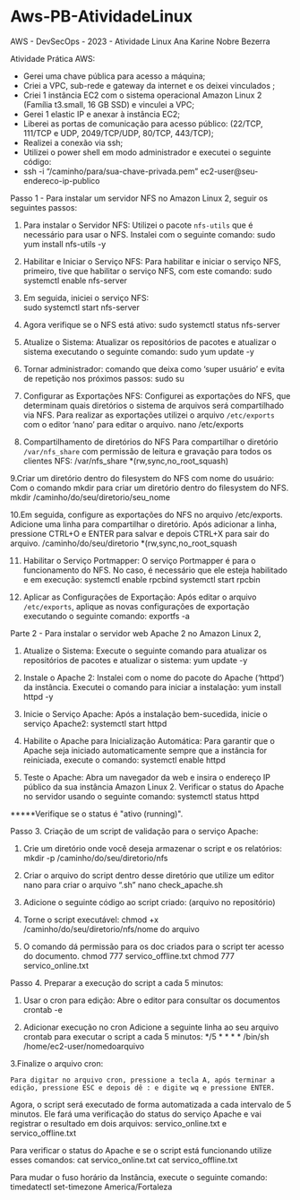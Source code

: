 # Aws-PB-AtividadeLinux
AWS - DevSecOps - 2023 -  Atividade Linux
Ana Karine Nobre Bezerra

Atividade Prática
AWS: 
- Gerei uma chave pública para acesso a máquina;  
- Criei a VPC, sub-rede e gateway da internet e os deixei vinculados ;
- Criei 1 instância EC2 com o sistema operacional Amazon Linux 2 (Família t3.small, 16 GB SSD) e vinculei a VPC;  
- Gerei 1 elastic IP e anexar à instância EC2; 
- Liberei as portas de comunicação para acesso público: (22/TCP, 111/TCP e UDP, 2049/TCP/UDP, 80/TCP, 443/TCP);
- Realizei a conexão via ssh;
- Utilizei o power shell em modo administrador e executei o seguinte código:
- ssh -i “/caminho/para/sua-chave-privada.pem” ec2-user@seu-endereco-ip-publico


Passo 1 - Para instalar um servidor NFS no Amazon Linux 2, seguir os seguintes passos:

1. Para instalar o Servidor NFS:
Utilizei o  pacote `nfs-utils` que é necessário para usar o NFS. Instalei com o seguinte comando:
   sudo yum install nfs-utils -y
   
2. Habilitar e Iniciar o Serviço NFS:
 Para habilitar e iniciar o serviço NFS,  primeiro, tive que habilitar o serviço NFS, com este comando:
   sudo systemctl enable nfs-server
  
3.  Em seguida, iniciei o serviço NFS:   
   sudo systemctl start nfs-server

4. Agora verifique se o NFS está ativo:
    sudo systemctl status nfs-server

5. Atualize o Sistema:   Atualizar os repositórios de pacotes e atualizar o sistema executando o seguinte comando:
   sudo yum update -y

6. Tornar administrador:  comando  que deixa como ‘super usuário’ e evita de repetição nos próximos passos:
   sudo su
   
7. Configurar as Exportações NFS:
     	Configurei as exportações do NFS, que determinam quais diretórios o sistema de arquivos será compartilhado via NFS. Para realizar as exportações utilizei o arquivo  `/etc/exports` com o editor ‘nano’ para editar o arquivo.
   nano /etc/exports

8. Compartilhamento de diretórios do NFS
 Para compartilhar o diretório `/var/nfs_share` com permissão de leitura e gravação para todos os clientes NFS:
     /var/nfs_share *(rw,sync,no_root_squash)

9.Criar um diretório dentro do filesystem do NFS com nome do usuário:
Com o comando mkdir para criar um diretório dentro do filesystem do NFS. 
   mkdir /caminho/do/seu/diretorio/seu_nome

10.Em seguida, configure as exportações do NFS no arquivo /etc/exports.  
 Adicione uma linha para compartilhar o diretório. Após adicionar a linha, pressione CTRL+O e ENTER para salvar e depois CTRL+X para sair do arquivo.
    /caminho/do/seu/diretorio *(rw,sync,no_root_squash

11. Habilitar o Serviço Portmapper:
O serviço Portmapper é para o funcionamento do NFS. No caso, é necessário que ele esteja habilitado e em execução:
    systemctl enable rpcbind
    systemctl start rpcbin

12. Aplicar as Configurações de Exportação:
Após editar o arquivo `/etc/exports`, aplique as novas configurações de exportação executando o seguinte comando:
   exportfs -a

Parte 2 - Para instalar o servidor web Apache 2 no Amazon Linux 2, 

1. Atualize o Sistema:
Execute o seguinte comando para atualizar os repositórios de pacotes e atualizar o sistema:
    yum update -y
  
2. Instale o Apache 2:
Instalei com o nome do pacote do Apache (‘httpd’) da instância. Executei o comando para iniciar a instalação:
    yum install httpd -y

3. Inicie o Serviço Apache:
Após a instalação bem-sucedida, inicie o serviço Apache2:
   systemctl start httpd
 
4. Habilite o Apache para Inicialização Automática:
Para garantir que o Apache seja iniciado automaticamente sempre que a instância for reiniciada, execute o comando:
    systemctl enable httpd 

5. Teste o Apache:
 Abra um navegador da web e insira o endereço IP público da sua instância Amazon Linux 2. Verificar o status do Apache no servidor usando o seguinte comando:
 systemctl status httpd

*****Verifique se o status é "ativo (running)". 

Passo 3. Criação de um script de validação para o serviço Apache:

1. Crie um diretório onde você deseja armazenar o script e os relatórios:
 mkdir -p /caminho/do/seu/diretorio/nfs

2. Criar o arquivo do script  dentro desse diretório que  utilize um editor nano para criar o arquivo “.sh”
    nano check_apache.sh

3. Adicione o seguinte código ao script criado: (arquivo no repositório)

4. Torne o script executável:
    chmod +x /caminho/do/seu/diretorio/nfs/nome do arquivo
   
5. O comando dá permissão para os doc criados para o script ter acesso do documento.
   chmod 777 servico_offline.txt
   chmod 777 servico_online.txt

Passo 4. Preparar a execução do script a cada 5 minutos:

1. Usar o cron para edição:
Abre o editor para consultar os documentos 
   crontab -e
   
2. Adicionar execução no cron
Adicione a seguinte linha ao seu arquivo crontab para executar o script a cada 5 minutos:
*/5 * * * * /bin/sh /home/ec2-user/nomedoarquivo

 3.Finalize o arquivo cron:
 
	Para digitar no arquivo cron, pressione a tecla A, após terminar a edição, pressione ESC e depois dê : e digite wq e pressione ENTER.
Agora, o script será executado de forma automatizada a cada intervalo de 5 minutos.
Ele fará uma verificação do status do serviço Apache e vai registrar o resultado em dois arquivos: servico_online.txt e servico_offline.txt

Para verificar o status do Apache e se o script está funcionando utilize esses comandos: 
	cat servico_online.txt 
	cat servico_offline.txt

Para mudar o fuso horário da Instância, execute o seguinte comando:
 timedatectl set-timezone America/Fortaleza


